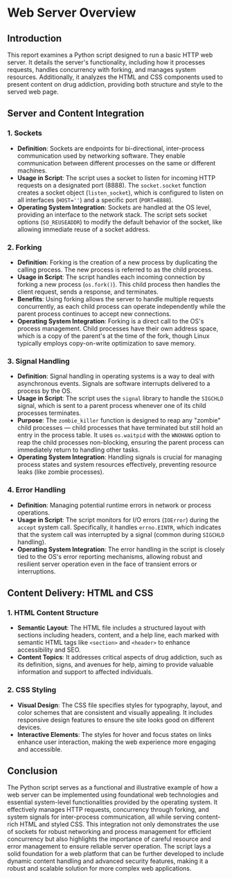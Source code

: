 # Web Server Overview

## Introduction
This report examines a Python script designed to run a basic HTTP web server. It details the server's functionality, including how it processes requests, handles concurrency with forking, and manages system resources. Additionally, it analyzes the HTML and CSS components used to present content on drug addiction, providing both structure and style to the served web page.

## Server and Content Integration

### 1. **Sockets**
   - **Definition**: Sockets are endpoints for bi-directional, inter-process communication used by networking software. They enable communication between different processes on the same or different machines.
   - **Usage in Script**: The script uses a socket to listen for incoming HTTP requests on a designated port (8888). The `socket.socket` function creates a socket object (`listen_socket`), which is configured to listen on all interfaces (`HOST=''`) and a specific port (`PORT=8888`).
   - **Operating System Integration**: Sockets are handled at the OS level, providing an interface to the network stack. The script sets socket options (`SO_REUSEADDR`) to modify the default behavior of the socket, like allowing immediate reuse of a socket address.

### 2. **Forking**
   - **Definition**: Forking is the creation of a new process by duplicating the calling process. The new process is referred to as the child process.
   - **Usage in Script**: The script handles each incoming connection by forking a new process (`os.fork()`). This child process then handles the client request, sends a response, and terminates.
   - **Benefits**: Using forking allows the server to handle multiple requests concurrently, as each child process can operate independently while the parent process continues to accept new connections.
   - **Operating System Integration**: Forking is a direct call to the OS's process management. Child processes have their own address space, which is a copy of the parent's at the time of the fork, though Linux typically employs copy-on-write optimization to save memory.

### 3. **Signal Handling**
   - **Definition**: Signal handling in operating systems is a way to deal with asynchronous events. Signals are software interrupts delivered to a process by the OS.
   - **Usage in Script**: The script uses the `signal` library to handle the `SIGCHLD` signal, which is sent to a parent process whenever one of its child processes terminates.
   - **Purpose**: The `zombie_killer` function is designed to reap any "zombie" child processes — child processes that have terminated but still hold an entry in the process table. It uses `os.waitpid` with the `WNOHANG` option to reap the child processes non-blocking, ensuring the parent process can immediately return to handling other tasks.
   - **Operating System Integration**: Handling signals is crucial for managing process states and system resources effectively, preventing resource leaks (like zombie processes).

### 4. **Error Handling**
   - **Definition**: Managing potential runtime errors in network or process operations.
   - **Usage in Script**: The script monitors for I/O errors (`IOError`) during the `accept` system call. Specifically, it handles `errno.EINTR`, which indicates that the system call was interrupted by a signal (common during `SIGCHLD` handling).
   - **Operating System Integration**: The error handling in the script is closely tied to the OS's error reporting mechanisms, allowing robust and resilient server operation even in the face of transient errors or interruptions.

## Content Delivery: HTML and CSS

### 1. **HTML Content Structure**
   - **Semantic Layout**: The HTML file includes a structured layout with sections including headers, content, and a help line, each marked with semantic HTML tags like `<section>` and `<header>` to enhance accessibility and SEO.
   - **Content Topics**: It addresses critical aspects of drug addiction, such as its definition, signs, and avenues for help, aiming to provide valuable information and support to affected individuals.

### 2. **CSS Styling**
   - **Visual Design**: The CSS file specifies styles for typography, layout, and color schemes that are consistent and visually appealing. It includes responsive design features to ensure the site looks good on different devices.
   - **Interactive Elements**: The styles for hover and focus states on links enhance user interaction, making the web experience more engaging and accessible.


## Conclusion

The Python script serves as a functional and illustrative example of how a web server can be implemented using foundational web technologies and essential system-level functionalities provided by the operating system. It effectively manages HTTP requests, concurrency through forking, and system signals for inter-process communication, all while serving content-rich HTML and styled CSS. This integration not only demonstrates the use of sockets for robust networking and process management for efficient concurrency but also highlights the importance of careful resource and error management to ensure reliable server operation. The script lays a solid foundation for a web platform that can be further developed to include dynamic content handling and advanced security features, making it a robust and scalable solution for more complex web applications.
